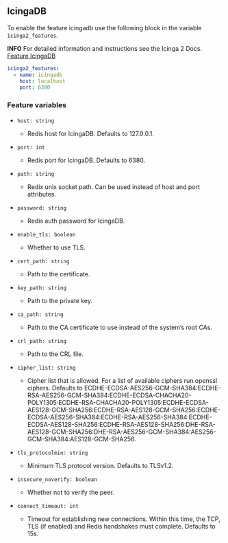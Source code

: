 ## IcingaDB

To enable the feature icingadb use the following block in the variable `icinga2_features`.

**INFO** For detailed information and instructions see the Icinga 2 Docs. [Feature IcingaDB](https://icinga.com/docs/icinga-2/latest/doc/09-object-types/#icingadb)

```yaml
icinga2_features:
  - name: icingadb
    host: localhost
    port: 6380
```

### Feature variables

* `host: string`
  * Redis host for IcingaDB. Defaults to 127.0.0.1.

* `port: int`
  * Redis port for IcingaDB. Defaults to 6380.

* `path: string`
  * Redix unix socket path. Can be used instead of host and port attributes.

* `password: string`
  * Redis auth password for IcingaDB.

* `enable_tls: boolean`
  * Whether to use TLS.

* `cert_path: string`
  * Path to the certificate.

* `key_path: string`
  * Path to the private key.

* `ca_path: string`
  * Path to the CA certificate to use instead of the system’s root CAs.

* `crl_path: string`
  * Path to the CRL file.

* `cipher_list: string`
  * Cipher list that is allowed. For a list of available ciphers run openssl ciphers. Defaults to ECDHE-ECDSA-AES256-GCM-SHA384:ECDHE-RSA-AES256-GCM-SHA384:ECDHE-ECDSA-CHACHA20-POLY1305:ECDHE-RSA-CHACHA20-POLY1305:ECDHE-ECDSA-AES128-GCM-SHA256:ECDHE-RSA-AES128-GCM-SHA256:ECDHE-ECDSA-AES256-SHA384:ECDHE-RSA-AES256-SHA384:ECDHE-ECDSA-AES128-SHA256:ECDHE-RSA-AES128-SHA256:DHE-RSA-AES128-GCM-SHA256:DHE-RSA-AES256-GCM-SHA384:AES256-GCM-SHA384:AES128-GCM-SHA256.

* `tls_protocolmin: string`
  * Minimum TLS protocol version. Defaults to TLSv1.2.

* `insecure_noverify: boolean`
  * Whether not to verify the peer.

* `connect_timeout: int`
  * Timeout for establishing new connections. Within this time, the TCP, TLS (if enabled) and Redis handshakes must complete. Defaults to 15s.
